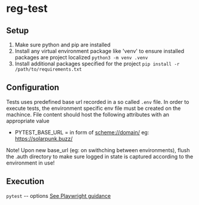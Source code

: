 # reg-test

## Setup
1. Make sure python and pip are installed
2. Install any virtual environment package like 'venv' to ensure installed packages are project localized `python3 -m venv .venv`
3. Install additional packages specified for the project `pip install -r /path/to/requirements.txt`

## Configuration
Tests uses predefined base url recorded in a so called `.env` file.
In order to execute tests, the environment specific env file must be created on the machince.
File content should host the following attributes with an appropriate value 
- PYTEST_BASE_URL = <base url value> in form of <scheme://domain/> eg: https://solarpunk.buzz/

Note! Upon new base_url (eg: on swithching between environments), flush the .auth directory to make sure logged in state is captured according to the environment in use!

## Execution
`pytest`
    -- options [See Playwright guidance](https://playwright.dev/python/docs/running-tests#running-tests)
